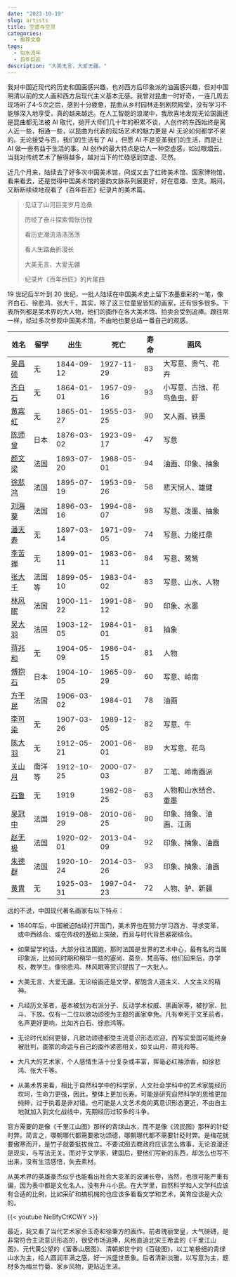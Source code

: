 ```yaml
---
date: "2023-10-19"
slug: artists
title: 空虚与空灵
categories:
  - 推荐文章
tags:
  - 似水流年
  - 百年巨匠
description: "大美无言，大爱无疆。"
---
```


我对中国近现代的历史和国画感兴趣，也对西方后印象派的油画感兴趣，但对中国明清以前的文人画和西方后现代主义基本无感。我曾对昆曲一时好奇，一连几周去现场听了4-5次之后，感到十分疲惫，昆曲从乡村园林走到剧院殿堂，没有学习不能够深入地享受，真的越来越远。在人工智能的浪潮中，我欣喜地发现无论国画还是昆曲都无法被 AI 取代，抛开大师们几十年的积累不谈，人创作的东西始终是离人近一些，相通一些，以昆曲为代表的现场艺术的魅力更是 AI 无论如何都学不来的。无论接受与否，我们的生活有了 AI ，但愿 AI 不是变革我们的生活，而是让 AI 做一些有益于生活的事。AI 创作的最大特点是给人一种空虚感，如过眼烟云，当我对传统艺术了解得越多，越对当下的忙碌感到空虚、茫然。

近几个月来，陆续去了好多次中国美术馆，间或又去了红砖美术馆、国家博物馆，看来看去，还是觉得中国美术馆的墨韵文脉系列展更好，好在意趣、空灵。期间，又断断续续地观看了《百年巨匠》纪录片的美术篇。

> 见证了山河巨变岁月沧桑
>
> 历经了奋斗探索惆怅彷惶
>
> 看历史潮流浩浩荡荡
>
> 看人生路曲折漫长
>
> 大美无言、大爱无疆
>
> 纪录片《百年巨匠》的片尾曲

19 世纪后半叶到 20 世纪，一批人陆续在中国美术史上留下浓墨重彩的一笔，像齐白石、徐悲鸿、张大千，其实，除了这三位童叟皆知的画家，还有很多很多。下表所列都是美术界的大人物，他们的画作在各大美术馆、拍卖会受到追捧。跟往常一样，经过多次参观中国美术馆，不由地也要总结一番自己的观感。

| 姓名                                                                                     | 留学   | 出生       | 死亡       | 寿命 | 画风                       |
|------------|------------|------------|------------|------------|------------|
| [吴昌硕](https://zh.wikipedia.org/wiki/%E5%90%B3%E6%98%8C%E7%A2%A9)                      | 无     | 1844-09-12 | 1927-11-29 | 83   | 大写意、贵气、花卉         |
| [齐白石](https://zh.wikipedia.org/wiki/%E9%BD%90%E7%99%BD%E7%9F%B3)                      | 无     | 1864-01-01 | 1957-09-16 | 93   | 小写意、古拙、花鸟鱼虫、虾 |
| [黄宾虹](https://zh.wikipedia.org/wiki/%E9%BB%84%E5%AE%BE%E8%99%B9)                      | 无     | 1865-01-27 | 1955-03-25 | 90   | 文人画、铁墨               |
| [陈师曾](https://zh.wikipedia.org/wiki/%E9%99%88%E5%B8%88%E6%9B%BE)                      | 日本   | 1876-03-02 | 1923-09-17 | 47   | 写意                       |
| [颜文梁](https://zh.wikipedia.org/zh-cn/%E9%A1%8F%E6%96%87%E6%A8%91)                     | 法国   | 1893-07-20 | 1988-05-01 | 94   | 油画、印象、抽象           |
| [徐悲鸿](https://zh.wikipedia.org/zh-cn/%E5%BE%90%E6%82%B2%E9%B8%BF)                     | 法国   | 1895-07-19 | 1953-09-26 | 58   | 悲天悯人、雄健             |
| [刘海粟](https://zh.wikipedia.org/zh-cn/%E5%88%98%E6%B5%B7%E7%B2%9F)                     | 法国   | 1896-03-16 | 1994-08-07 | 98   | 写意、泼墨、抽象           |
| [潘天寿](https://zh.wikipedia.org/wiki/%E6%BD%98%E5%A4%A9%E5%AF%BF)                      | 无     | 1897-03-14 | 1971-09-05 | 74   | 写意、力能扛鼎             |
| [李苦禅](https://zh.wikipedia.org/wiki/%E6%9D%8E%E8%8B%A6%E7%A6%85)                      | 无     | 1899-01-11 | 1983-06-11 | 84   | 写意、鹭鸶                 |
| [张大千](https://zh.wikipedia.org/wiki/%E5%BC%B5%E5%A4%A7%E5%8D%83)                      | 法国等 | 1899-05-10 | 1983-04-02 | 83   | 写意、山水、人物           |
| [林风眠](https://zh.wikipedia.org/zh-cn/%E6%9E%97%E9%A3%8E%E7%9C%A0)                     | 法国   | 1900-11-22 | 1991-08-12 | 90   | 印象、水墨                 |
| [吴大羽](https://zh.wikipedia.org/wiki/%E5%90%B3%E5%A4%A7%E7%BE%BD)                      | 法国   | 1903-12-05 | 1984-01-01 | 81   | 抽象                       |
| [蒋兆和](https://zh.wikipedia.org/zh-hans/%E8%94%A3%E5%85%86%E5%92%8C)                   | 无     | 1904-05-09 | 1986-04-15 | 81   | 人物                       |
| [傅抱石](https://zh.wikipedia.org/wiki/%E5%82%85%E6%8A%B1%E7%9F%B3)                      | 日本   | 1904-10-05 | 1965-09-29 | 60   | 写意、岭南                 |
| [方干民](https://zh.wikipedia.org/wiki/%E6%96%B9%E5%B9%B9%E6%B0%91)                      | 法国   | 1906-03-02 | 1984-01    | 78   | 油画                       |
| [李可染](https://zh.wikipedia.org/wiki/%E6%9D%8E%E5%8F%AF%E6%9F%93)                      | 无     | 1907-03-26 | 1989-12-05 | 82   | 写意、牛                   |
| [陈大羽](https://zh.wikipedia.org/wiki/%E9%99%88%E5%A4%A7%E7%BE%BD)                      | 无     | 1912-05-21 | 2001-06-01 | 89   | 大写意、花鸟               |
| [关山月](https://zh.wikipedia.org/wiki/%E5%85%B3%E5%B1%B1%E6%9C%88_(%E7%94%BB%E5%AE%B6)) | 南洋等 | 1912-10-25 | 2000-07-03 | 87   | 工笔、岭南画派             |
| [石鲁](https://zh.wikipedia.org/wiki/%E7%9F%B3%E9%B2%81)                                 | 无     | 1919       | 1982-08-25 | 63   | 人物和山水结合、重墨       |
| [吴冠中](https://zh.wikipedia.org/wiki/%E5%90%B3%E5%86%A0%E4%B8%AD)                      | 法国   | 1919-08-29 | 2010-06-25 | 90   | 印象、抽象、油画、江南     |
| [赵无极](https://zh.wikipedia.org/wiki/%E8%B5%B5%E6%97%A0%E6%9E%81)                      | 法国   | 1920-02-01 | 2013-04-09 | 92   | 印象、抽象、油画           |
| [朱德群](https://zh.wikipedia.org/wiki/%E6%9C%B1%E5%BE%B7%E7%BE%A4)                      | 法国   | 1920-10-24 | 2014-03-26 | 93   | 印象、抽象、油画           |
| [黄胄](https://zh.wikipedia.org/wiki/%E9%BB%84%E8%83%84)                                 | 无     | 1925-03-31 | 1997-04-23 | 72   | 人物、驴、新疆             |

远的不说，中国现代著名画家有以下特点：

-   1840年后，中国被迫陆续打开国门，美术界也在努力学习西方、寻求变革，或中西结合、或在传统的基础上突破，而且与时代背景紧密结合。

-   如果留学的话，大部分往法国跑，那时法国是世界的艺术中心，最有名的当属印象派，比如同时期和稍早一些的塞尚、莫奈、梵高等。他们回来后，办学校，教学生。像徐悲鸿、林风眠等赏识提拔了一大批人。

-   大美无言、大爱无疆。无论绘画还是文学，都饱含人道主义、人文主义的精神。

-   凡经历文革者，基本被划为右派分子、反动学术权威、黑画家等，被抄家、批斗、下放。仅有一二位以歌功颂德为主题的画家幸免。凡有幸死于文革前者，名声更好更响，比如齐白石、徐悲鸿等。

-   无论时代如何更替，凡歌功颂德都受主流意识形态欢迎，而写实爱国可能终身被批判，画家的命运与自己的画作紧密相关，如关山月、蒋兆和等。

-   大凡大的艺术家，个人感情生活十分复杂或丰富，挥毫必红袖添香，如徐悲鸿、张大千等。

-   从美术界来看，相比于自然科学中的科学家，人文社会学科中的艺术家能经历坎坷，生命力更强，因此，整体上更加长寿。可能是研究自然科学的思维更加纯粹，过于执着是非对错。也可能是人文艺术类的离意识形态更近，不由自主地就加入到文化战线中，先期经历过较多的斗争。

官方需要的是像《千里江山图》那样的青绿山水，而不是像《流民图》那样的针砭时弊。简言之，哪朝哪代都需要歌功颂德，哪朝哪代都不需要针砭时弊。是梅花就要傲寒而开，是竹子就要挺拔耸立。不要试图去教政府应该怎么做事，无论浪漫还是现实，与写法无关。而对于文学家，建国后，要他们写新的东西，却怎么也写不出来，没有生活感悟，失去素材。

从美术界的英雄豪杰似乎也能看出社会大变革的波澜长卷，当然，也很可能严重有偏，因为表中都是文化名人，没有升斗小民。在大学里，自然科学和人文学科应该有合适的比例，比如采矿和搞机械的也应该多看看文学和艺术，美育应该是大众的。

{{< youtube NeBfyCtKCWY >}}

最近，我又看了当代艺术家佘玉奇和徐秉方的画作。前者瑰丽堂皇，大气磅礴，是非常符合主流意识形态的，很受市场追捧，风格直追北宋王希孟的《千里江山图》、元代黄公望的《富春山居图》、清朝郎世宁的《百骏图》，以工笔极细的青绿山水为主，给人圆润丰满之感，好一派盛世景象。后者清新淡雅，以写意为主，题材多为梅兰竹菊、家乡风物，更贴近生活。
